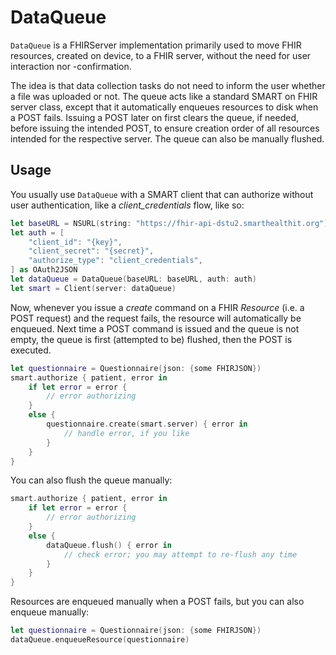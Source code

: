 DataQueue
=========

`DataQueue` is a FHIRServer implementation primarily used to move FHIR resources, created on device, to a FHIR server, without the need for user interaction nor -confirmation.

The idea is that data collection tasks do not need to inform the user whether a file was uploaded or not.
The queue acts like a standard SMART on FHIR server class, except that it automatically enqueues resources to disk when a POST fails.
Issuing a POST later on first clears the queue, if needed, before issuing the intended POST, to ensure creation order of all resources intended for the respective server.
The queue can also be manually flushed.

Usage
-----

You usually use `DataQueue` with a SMART client that can authorize without user authentication, like a _client_credentials_ flow, like so:

```swift
let baseURL = NSURL(string: "https://fhir-api-dstu2.smarthealthit.org")
let auth = [
    "client_id": "{key}",
    "client_secret": "{secret}",
    "authorize_type": "client_credentials",
] as OAuth2JSON
let dataQueue = DataQueue(baseURL: baseURL, auth: auth)
let smart = Client(server: dataQueue)
```

Now, whenever you issue a _create_ command on a FHIR _Resource_ (i.e. a POST request) and the request fails, the resource will automatically be enqueued.
Next time a POST command is issued and the queue is not empty, the queue is first (attempted to be) flushed, then the POST is executed.

```swift
let questionnaire = Questionnaire(json: {some FHIRJSON})
smart.authorize { patient, error in
    if let error = error {
        // error authorizing
    }
    else {
        questionnaire.create(smart.server) { error in
            // handle error, if you like
        }
    }
}
```

You can also flush the queue manually:

```swift
smart.authorize { patient, error in
    if let error = error {
        // error authorizing
    }
    else {
        dataQueue.flush() { error in
            // check error; you may attempt to re-flush any time
        }
    }
}
```

Resources are enqueued manually when a POST fails, but you can also enqueue manually:

```swift
let questionnaire = Questionnaire(json: {some FHIRJSON})
dataQueue.enqueueResource(questionnaire)
```
